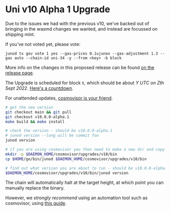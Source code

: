 # Uni v10 Alpha 1 Upgrade

Due to the issues we had with the previous v10, we've backed out of bringing in the wasmd changes we wanted, and instead are focussed on shipping mint.

If you've not voted yet, please vote:

    junod tx gov vote 1 yes --gas-prices 0.1ujunox --gas-adjustment 1.3 --gas auto --chain-id uni-34 -y --from <key> -b block

More info on the changes in this proposed release can be found [on the release page](https://github.com/CosmosContracts/juno/releases/tag/v10.0.0-alpha.1).

The Upgrade is scheduled for block `X`, which should be about _Y UTC on Zth Sept 2022_. [Here's a countdown](https://testnet.mintscan.io/juno-testnet/blocks/X).

For unattended updates, [cosmovisor is your friend](https://docs.junochain.com/validators/setting-up-cosmovisor).

```bash
# get the new version
git checkout main && git pull
git checkout v10.0.0-alpha.1
make build && make install

# check the version - should be v10.0.0-alpha.1
# junod version --long will be commit foo
junod version

# if you are using cosmovisor you then need to make a new dir and copy this new binary
mkdir -p $DAEMON_HOME/cosmovisor/upgrades/v10/bin
cp $HOME/go/bin/junod $DAEMON_HOME/cosmovisor/upgrades/v10/bin

# find out what version you are about to run - should be v10.0.0-alpha.1
$DAEMON_HOME/cosmovisor/upgrades/v10/bin/junod version
```

The chain will automatically halt at the target height, at which point you can manually replace the binary.

However, we _strongly recommend_ using an automation tool such as cosmovisor, using [this guide](https://docs.junochain.com/validators/setting-up-cosmovisor).
